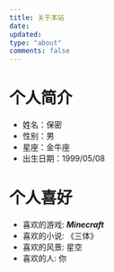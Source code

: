 ```yaml
---
title: 关于本站
date:
updated:
type: "about"
comments: false
---
```


# 个人简介
* 姓名：保密
* 性别：男
* 星座：金牛座
* 出生日期：1999/05/08

# 个人喜好
* 喜欢的游戏: ***Minecraft***
* 喜欢的小说: 《三体》
* 喜欢的风景: 星空
* 喜欢的人: 你
